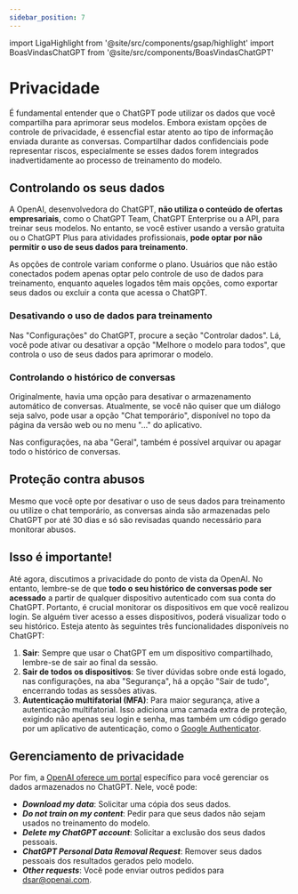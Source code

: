 ```yaml
---
sidebar_position: 7
---
```

import LigaHighlight from '@site/src/components/gsap/highlight'
import BoasVindasChatGPT from '@site/src/components/BoasVindasChatGPT'

# Privacidade
<LigaHighlight />
É fundamental entender que o ChatGPT pode utilizar os dados que você compartilha para aprimorar seus modelos. Embora existam opções de controle de privacidade, é essencfial estar atento ao tipo de informação enviada durante as conversas. Compartilhar dados confidenciais pode representar riscos, especialmente se esses dados forem integrados inadvertidamente ao processo de treinamento do modelo.

<BoasVindasChatGPT />

## Controlando os seus dados
A OpenAI, desenvolvedora do ChatGPT, **não utiliza o conteúdo de ofertas empresariais**, como o ChatGPT Team, ChatGPT Enterprise ou a API, para treinar seus modelos. No entanto, se você estiver usando a versão gratuita ou o ChatGPT Plus para atividades profissionais, **pode optar por não permitir o uso de seus dados para treinamento**.

As opções de controle variam conforme o plano. Usuários que não estão conectados podem apenas optar pelo controle de uso de dados para treinamento, enquanto aqueles logados têm mais opções, como exportar seus dados ou excluir a conta que acessa o ChatGPT.

### Desativando o uso de dados para treinamento
Nas "Configurações" do ChatGPT, procure a seção "Controlar dados". Lá, você pode ativar ou desativar a opção "Melhore o modelo para todos", que controla o uso de seus dados para aprimorar o modelo.

### Controlando o histórico de conversas
Originalmente, havia uma opção para desativar o armazenamento automático de conversas. Atualmente, se você não quiser que um diálogo seja salvo, pode usar a opção "Chat temporário", disponível no topo da página da versão web ou no menu "..." do aplicativo. 

Nas configurações, na aba "Geral", também é possível arquivar ou apagar todo o histórico de conversas.

## Proteção contra abusos
Mesmo que você opte por desativar o uso de seus dados para treinamento ou utilize o chat temporário, as conversas ainda são armazenadas pelo ChatGPT por até 30 dias e só são revisadas quando necessário para monitorar abusos.

## Isso é importante!
Até agora, discutimos a privacidade do ponto de vista da OpenAI. No entanto, lembre-se de que **todo o seu histórico de conversas pode ser acessado** a partir de qualquer dispositivo autenticado com sua conta do ChatGPT. Portanto, é crucial monitorar os dispositivos em que você realizou login. Se alguém tiver acesso a esses dispositivos, poderá visualizar todo o seu histórico. Esteja atento às seguintes três funcionalidades disponíveis no ChatGPT:

 1. **Sair**: Sempre que usar o ChatGPT em um dispositivo compartilhado, lembre-se de sair ao final da sessão.
 2. **Sair de todos os dispositivos**: Se tiver dúvidas sobre onde está logado, nas configurações, na aba "Segurança", há a opção "Sair de tudo", encerrando todas as sessões ativas.
 3. **Autenticação multifatorial (MFA)**: Para maior segurança, ative a autenticação multifatorial. Isso adiciona uma camada extra de proteção, exigindo não apenas seu login e senha, mas também um código gerado por um aplicativo de autenticação, como o [Google Authenticator](https://play.google.com/store/apps/details?id=com.google.android.apps.authenticator2).

## Gerenciamento de privacidade
Por fim, a [OpenAI oferece um portal](https://privacy.openai.com/policies?modal=take-control) específico para você gerenciar os dados armazenados no ChatGPT. Nele, você pode:
- ***Download my data***: Solicitar uma cópia dos seus dados.
- ***Do not train on my content***: Pedir para que seus dados não sejam usados no treinamento do modelo.
- ***Delete my ChatGPT account***: Solicitar a exclusão dos seus dados pessoais.
- ***ChatGPT Personal Data Removal Request***: Remover seus dados pessoais dos resultados gerados pelo modelo.
- ***Other requests***: Você pode enviar outros pedidos para dsar@openai.com.


